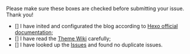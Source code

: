 Please make sure these boxes are checked before submitting your issue. Thank you!

- [] I have inited and configurated the blog according to [Hexo official documentation](https://hexo.io/);
- [] I have read the [Theme Wiki](https://github.com/ppoffice/hexo-theme-icarus/wiki) carefully;
- [] I have looked up the [Issues](https://github.com/ppoffice/hexo-theme-icarus/issues) and found no duplicate issues.

